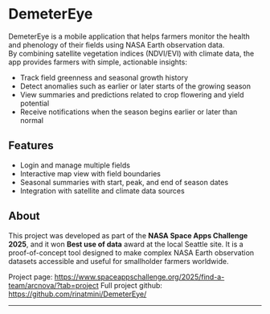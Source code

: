 # DemeterEye

DemeterEye is a mobile application that helps farmers monitor the health and phenology of their fields using NASA Earth observation data.  
By combining satellite vegetation indices (NDVI/EVI) with climate data, the app provides farmers with simple, actionable insights:  
- Track field greenness and seasonal growth history  
- Detect anomalies such as earlier or later starts of the growing season  
- View summaries and predictions related to crop flowering and yield potential  
- Receive notifications when the season begins earlier or later than normal  

## Features
- Login and manage multiple fields  
- Interactive map view with field boundaries  
- Seasonal summaries with start, peak, and end of season dates  
- Integration with satellite and climate data sources  

## About
This project was developed as part of the **NASA Space Apps Challenge 2025**, and it won **Best use of data** award at the local Seattle site.
It is a proof-of-concept tool designed to make complex NASA Earth observation datasets accessible and useful for smallholder farmers worldwide.

Project page: https://www.spaceappschallenge.org/2025/find-a-team/arcnova/?tab=project
Full project github: https://github.com/rinatmini/DemeterEye/

---
